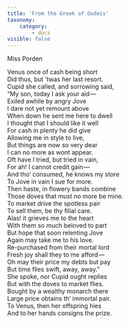 ```yaml
---
title: 'From the Greek of Oudeis'
taxonomy:
    category:
        - docs
visible: false
---
```


<div class="author">Miss Porden</div>

Venus once of cash being short  
Did thus, but ’twas her last resort.  
Cupid she called, and sorrowing said,  
“My son, today I ask your aid —   
Exiled awhile by angry Jove  
I dare not yet remount above  
When down he sent me here to dwell  
I thought that I should like it well  
For cash in plenty he did give  
Allowing me in style to live,  
But things are now so very dear  
I can no more as wont appear.  
Oft have I tried, but tried in vain,  
For ah! I cannot credit gain —   
And tho’ consumed, he knows my store  
To Jove in vain I sue for more.  
Then haste, in flowery bands combine  
Those doves that must no more be mine.  
To market drive the spotless pair  
To sell them, be thy filial care.  
Alas! it grieves me to the heart  
With them so much beloved to part  
But hope that soon relenting Jove  
Again may take me to his love.  
Re-purchased from their mortal lord  
Fresh joy shall they to me afford —   
Oh may their price my debts but pay  
But time flies swift, away, away.”  
She spoke, nor Cupid ought replies  
But with the doves to market flies.  
Bought by a wealthy monarch there  
Large price obtains th’ immortal pair.  
To Venus, then her offspring hies  
And to her hands consigns the prize.